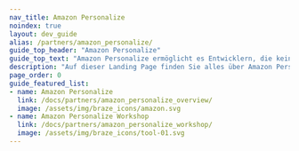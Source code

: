 ```yaml
---
nav_title: Amazon Personalize
noindex: true
layout: dev_guide
alias: /partners/amazon_personalize/
guide_top_header: "Amazon Personalize"
guide_top_text: "Amazon Personalize ermöglicht es Entwicklern, die keine Erfahrung mit maschinellem Lernen haben, auf einfache Weise anspruchsvolle Personalisierungsfunktionen in ihre Anwendungen zu integrieren. Mit Personalize stellen Sie einen Daten-Stream von Ihrer Anwendung und einen Bestand an zu empfehlenden Artikeln zur Verfügung. Personalize verarbeitet die Daten, um ein Personalisierungsmodell zu trainieren, das an Ihre Daten angepasst ist."
description: "Auf dieser Landing Page finden Sie alles über Amazon Personalize, einschließlich Anleitungen zur Integration und zu Workshops."
page_order: 0
guide_featured_list:
- name: Amazon Personalize
  link: /docs/partners/amazon_personalize_overview/
  image: /assets/img/braze_icons/amazon.svg
- name: Amazon Personalize Workshop
  link: /docs/partners/amazon_personalize_workshop/
  image: /assets/img/braze_icons/tool-01.svg
---
```


<br> 